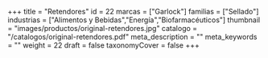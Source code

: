 +++
title = "Retendores"
id = 22
marcas = ["Garlock"]
familias = ["Sellado"]
industrias = ["Alimentos y Bebidas","Energía","Biofarmacéuticos"]
thumbnail = "images/productos/original-retendores.jpg"
catalogo = "/catalogos/original-retendores.pdf"
meta_description = ""
meta_keywords = ""
weight = 22
draft = false
taxonomyCover = false
+++
